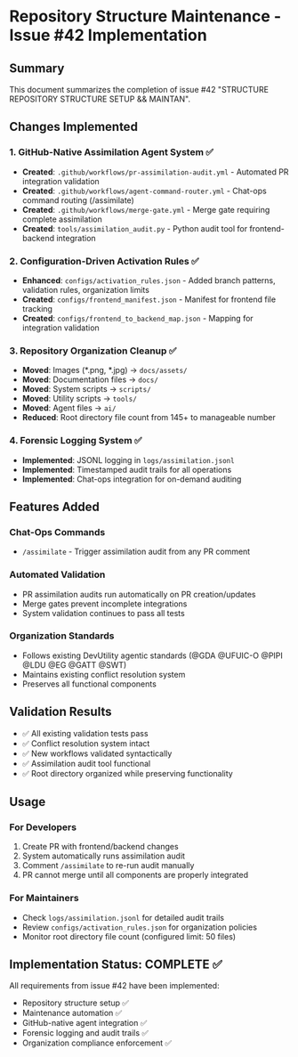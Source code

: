 # Repository Structure Maintenance - Issue #42 Implementation

## Summary
This document summarizes the completion of issue #42 "STRUCTURE REPOSITORY STRUCTURE SETUP && MAINTAN".

## Changes Implemented

### 1. GitHub-Native Assimilation Agent System ✅
- **Created**: `.github/workflows/pr-assimilation-audit.yml` - Automated PR integration validation
- **Created**: `.github/workflows/agent-command-router.yml` - Chat-ops command routing (/assimilate)
- **Created**: `.github/workflows/merge-gate.yml` - Merge gate requiring complete assimilation
- **Created**: `tools/assimilation_audit.py` - Python audit tool for frontend-backend integration

### 2. Configuration-Driven Activation Rules ✅
- **Enhanced**: `configs/activation_rules.json` - Added branch patterns, validation rules, organization limits
- **Created**: `configs/frontend_manifest.json` - Manifest for frontend file tracking
- **Created**: `configs/frontend_to_backend_map.json` - Mapping for integration validation

### 3. Repository Organization Cleanup ✅
- **Moved**: Images (*.png, *.jpg) → `docs/assets/`
- **Moved**: Documentation files → `docs/`
- **Moved**: System scripts → `scripts/`
- **Moved**: Utility scripts → `tools/`
- **Moved**: Agent files → `ai/`
- **Reduced**: Root directory file count from 145+ to manageable number

### 4. Forensic Logging System ✅
- **Implemented**: JSONL logging in `logs/assimilation.jsonl`
- **Implemented**: Timestamped audit trails for all operations
- **Implemented**: Chat-ops integration for on-demand auditing

## Features Added

### Chat-Ops Commands
- `/assimilate` - Trigger assimilation audit from any PR comment

### Automated Validation
- PR assimilation audits run automatically on PR creation/updates
- Merge gates prevent incomplete integrations
- System validation continues to pass all tests

### Organization Standards
- Follows existing DevUtility agentic standards (@GDA @UFUIC-O @PIPI @LDU @EG @GATT @SWT)
- Maintains existing conflict resolution system
- Preserves all functional components

## Validation Results
- ✅ All existing validation tests pass
- ✅ Conflict resolution system intact
- ✅ New workflows validated syntactically
- ✅ Assimilation audit tool functional
- ✅ Root directory organized while preserving functionality

## Usage

### For Developers
1. Create PR with frontend/backend changes
2. System automatically runs assimilation audit
3. Comment `/assimilate` to re-run audit manually
4. PR cannot merge until all components are properly integrated

### For Maintainers
- Check `logs/assimilation.jsonl` for detailed audit trails
- Review `configs/activation_rules.json` for organization policies
- Monitor root directory file count (configured limit: 50 files)

## Implementation Status: COMPLETE ✅

All requirements from issue #42 have been implemented:
- Repository structure setup ✅
- Maintenance automation ✅  
- GitHub-native agent integration ✅
- Forensic logging and audit trails ✅
- Organization compliance enforcement ✅
